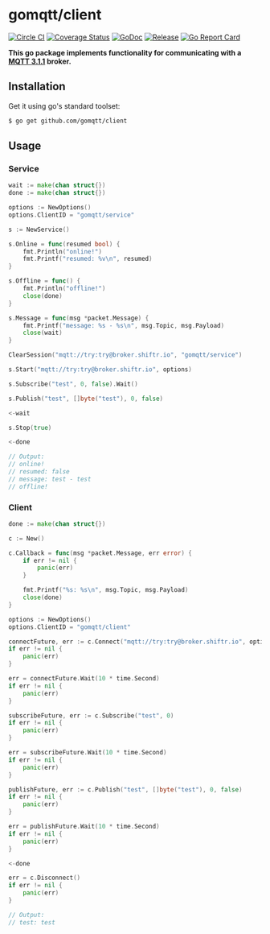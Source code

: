 # gomqtt/client

[![Circle CI](https://img.shields.io/circleci/project/gomqtt/client.svg)](https://circleci.com/gh/gomqtt/client)
[![Coverage Status](https://coveralls.io/repos/gomqtt/client/badge.svg?branch=master&service=github)](https://coveralls.io/github/gomqtt/client?branch=master)
[![GoDoc](https://godoc.org/github.com/gomqtt/client?status.svg)](http://godoc.org/github.com/gomqtt/client)
[![Release](https://img.shields.io/github/release/gomqtt/client.svg)](https://github.com/gomqtt/client/releases)
[![Go Report Card](https://goreportcard.com/badge/github.com/gomqtt/client)](http://goreportcard.com/report/gomqtt/client)

**This go package implements functionality for communicating with a [MQTT 3.1.1](http://docs.oasis-open.org/mqtt/mqtt/v3.1.1/) broker.**

## Installation

Get it using go's standard toolset:

```bash
$ go get github.com/gomqtt/client
```

## Usage

### Service

```go
wait := make(chan struct{})
done := make(chan struct{})

options := NewOptions()
options.ClientID = "gomqtt/service"

s := NewService()

s.Online = func(resumed bool) {
    fmt.Println("online!")
    fmt.Printf("resumed: %v\n", resumed)
}

s.Offline = func() {
    fmt.Println("offline!")
    close(done)
}

s.Message = func(msg *packet.Message) {
    fmt.Printf("message: %s - %s\n", msg.Topic, msg.Payload)
    close(wait)
}

ClearSession("mqtt://try:try@broker.shiftr.io", "gomqtt/service")

s.Start("mqtt://try:try@broker.shiftr.io", options)

s.Subscribe("test", 0, false).Wait()

s.Publish("test", []byte("test"), 0, false)

<-wait

s.Stop(true)

<-done

// Output:
// online!
// resumed: false
// message: test - test
// offline!
```

### Client

```go
done := make(chan struct{})

c := New()

c.Callback = func(msg *packet.Message, err error) {
    if err != nil {
        panic(err)
    }

    fmt.Printf("%s: %s\n", msg.Topic, msg.Payload)
    close(done)
}

options := NewOptions()
options.ClientID = "gomqtt/client"

connectFuture, err := c.Connect("mqtt://try:try@broker.shiftr.io", options)
if err != nil {
    panic(err)
}

err = connectFuture.Wait(10 * time.Second)
if err != nil {
    panic(err)
}

subscribeFuture, err := c.Subscribe("test", 0)
if err != nil {
    panic(err)
}

err = subscribeFuture.Wait(10 * time.Second)
if err != nil {
    panic(err)
}

publishFuture, err := c.Publish("test", []byte("test"), 0, false)
if err != nil {
    panic(err)
}

err = publishFuture.Wait(10 * time.Second)
if err != nil {
    panic(err)
}

<-done

err = c.Disconnect()
if err != nil {
    panic(err)
}

// Output:
// test: test
```
